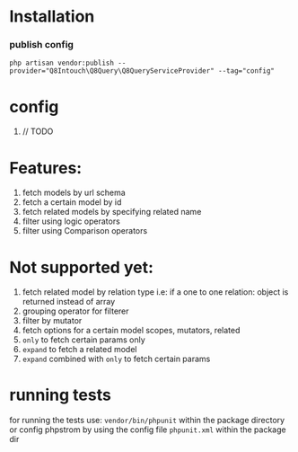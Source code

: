 
# Installation 

### publish config 
`php artisan vendor:publish --provider="Q8Intouch\Q8Query\Q8QueryServiceProvider" --tag="config"`


# config 
1. // TODO

# Features:

1. fetch models by url schema
2. fetch a certain model by id
3. fetch related models by specifying related name
4. filter using logic operators
5. filter using Comparison operators

# Not supported yet: 
1. fetch related model by relation type i.e:  if a one to one relation: object is returned instead of array 
2. grouping operator for filterer
3. filter by mutator 
4. fetch options for a certain model scopes, mutators, related
5. `only` to fetch certain params only 
6. `expand` to fetch a related model
7.  `expand` combined with `only` to fetch certain params

# running tests
for running the tests use:  `vendor/bin/phpunit` within the package directory
or config phpstrom by using the config file `phpunit.xml` within the package dir
